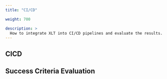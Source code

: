 ```yaml
---
title: "CI/CD"

weight: 700

description: >
  How to integrate XLT into CI/CD pipelines and evaluate the results.
---
```


## CICD

## Success Criteria Evaluation
